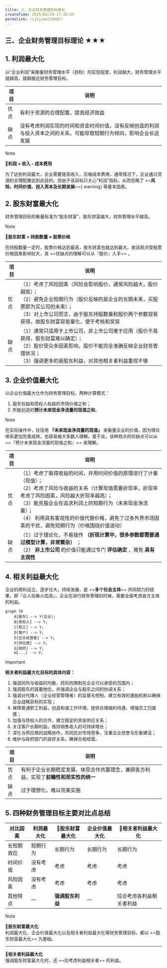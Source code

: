 ```yaml
---
title: 三、企业财务管理目标理论
createTime: 2025/03/29 17:26:25
permalink: /zjkj/ww1t0mdf/
---
```

## 三、企业财务管理目标理论 ★★★

## 1. 利润最大化

以“企业利润”来衡量财务管理水平（目标）的实现程度，利润越大，财务管理水平就越高，就越接近财务管理目标。

| 项目 | 说明                                                         |
| ---- | ------------------------------------------------------------ |
| 优点 | 有利于资源的合理配置，提高经济效益                           |
| 缺点 | 没有考虑利润实现的时间和资金时间价值，没有反映创造的利润与投入资本之间的关系，可能导致短期行为倾向，影响企业长远发展 |

> [!note]
>
> 🔺**利润 = 收入 - 成本费用**
>
> 为了达到利润最大，企业需要提高收入，压缩成本费用，通常情况下，企业通过资源的合理配置达到此目的。但由于该目标只关心“利润”指标，从而忽略了 ==**风险、时间价值、投入资本及长期发展**=={.warning} 等基本因素。

## 2. 股东财富最大化

财务管理目标的衡量标准为“股东财富”，股东财富越大，财务管理水平越高。

> [!note]
>
> 🔺**股东财富 = 持股数量 × 股票价格**
>
> 在持股数量一定时，股票价格达到最高，股东财富也就达到最大。故该观点受股票价格因素影响较大，其 ==优缺点的理解可以从『股价』入手== 。

| 项目 | 说明                                                         |
| ---- | ------------------------------------------------------------ |
| 优点 | （1）考虑了风险因素（风险会影响股价，通常风险越大，股价越低）；<br>（2）避免企业短期行为（股价反映的是企业的长期未来，买股票即为买公司的未来）；<br>（3）对上市公司而言，由于股东持股数量和股价两个参数容易获得，故股东财富容易量化，便于考核和奖惩 |
| 缺点 | （1）通常只适用于上市公司，非上市公司难于应用（股价不易获得，股东财富难以确定）；<br>（2）股价受众多因素影响，股价不能完全准确反映企业财务管理状况；<br>（3）强调更多的是股东利益，对其他相关者利益重视不够 |

## 3. 企业价值最大化

以企业价值最大化作为财务管理目标。两种计算模式：

1. 股东权益和债权人权益的市场价值之和；
2. 所能创造的**预计未来现金净流量的现值之和**。

> [!note]
>
> 在实际操作中，往往用 **『未来现金净流量的现值』** 来衡量企业的价值，因为理论体系更加完善成熟，也容易被大多数人理解。基于此，该种观点的优缺点可以从 ==『预计未来现金流量的现值之和』== 来理解。

| 项目 | 说明                                                         |
| ---- | ------------------------------------------------------------ |
| 优点 | （1）考虑了取得收益的时间，并用时间价值的原理进行了计量（现值）；<br>（2）考虑了风险与收益的关系（计算现值需要折现率，折现率考虑了风险因素，风险越大折现率越高）；<br>（3）能克服企业在追求利润上的短期行为（未来现金净流量）；<br>（4） 利用具有客观性的价值代替价格，避免了过多外界市场因素的干扰，避免短期行为（价格围绕价值波动） |
| 缺点 | （1）过于理论化，不易操作 **（折现计算中，很多参数都需要通过模型计算，非常繁杂）** ；<br>（2） **非上市公司** 的价值只能通过专门 **评估确定** ，难免 **具有主观性** |

## 4. 相关利益最大化

企业的顺利设立，逐步壮大，持续发展，是 ==**多个社会主体**== 共同努力的结果，即『众人拾柴火焰高』，企业在进行财务管理的时候，需要全面考虑各方主体的利益。

```mermaid
graph TD
    A[股东] --> Y(企业);
    B[债权人] --> Y;
    C[职工] --> Y;
    D[客户] --> Y;
    E[企业经营者] --> Y;
    F[供应商] --> Y;
    G[政府] --> Y;
    H[...] --> Y;
```

>[!IMPORTANT]
>
>**相关者利益最大化目标的具体内容：**
>
>1. 强调风险与收益的均衡，将风险限制在企业可以承受的范围内；
>2. 强调股东的首要地位，并强调企业与股东之间的协调关系；
>3. 强调对代理人（企业经营管理者）的监督与控制，建立有效的激励机制以确保企业战略目标的实现；
>4. 保障普通职工利益，创造和谐工作环境，提供合理福利待遇，增强员工归属感；
>5. 加强与债权人的合作，建立稳定的资金供应关系；
>6. 关注客户长期利益，维持销售收入的可持续增长；
>7. 深化与供应商的战略协作，共同应对市场竞争，注重企业信誉与形象建设；
>8. 维护与政府部门的良好关系，确保合规经营。

| 项目 | 说明                                                         |
| ---- | ------------------------------------------------------------ |
| 优点 | 有利于企业长期稳定发展，体现合作共赢理念，兼顾各方利益，实现了**前瞻性和现实性的统一** |
| 缺点 | 过于理想化，难以完美实施                                     |

## 5. 四种财务管理目标主要对比点总结

| 对比因素   | 利润最大化 | 🔺股东财富最大化  | 企业价值最大化 | 🔺相关者利益最大化        |
| ---------- | ---------- | ---------------- | -------------- | ------------------------ |
| 长短期效应 | 短期行为   | 长期行为         | 长期行为       | 长期行为                 |
| 时间价值   | 没有考虑   | 考虑             | 考虑           | 考虑                     |
| 风险因素   | 没有考虑   | 考虑             | 考虑           | 考虑                     |
| 其他特点   | —          | **强调股东利益** | —              | 综合考虑各利益相关者利益 |

> [!note]
>
> 🔺**股东财富最大化**  
>利润最大化、企业价值最大化以及相关者利益最大化等财务管理目标，都以 ==股东财富最大化== 为基础。 
> 
>---
> 
>🔺**相关者利益最大化**  
> 强调股东财富最大化时，还 ==应考虑利益相关者== 的利益。

